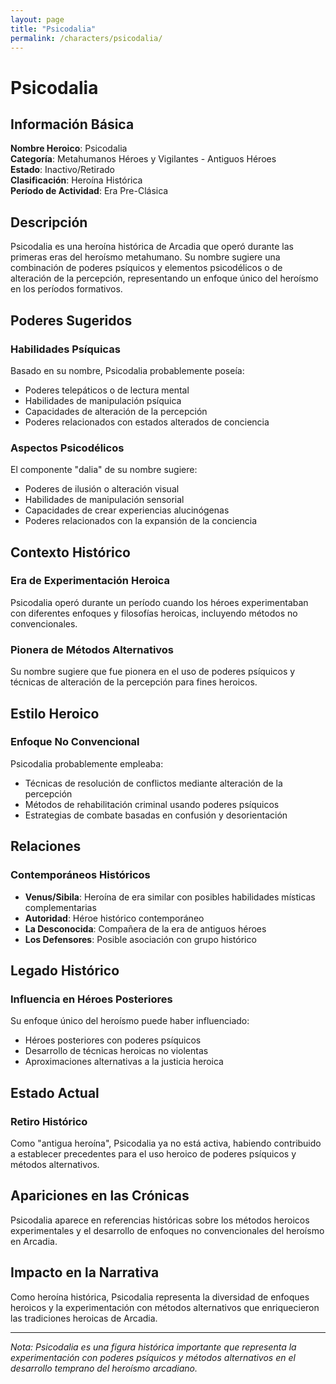 ```yaml
---
layout: page
title: "Psicodalia"
permalink: /characters/psicodalia/
---
```


# Psicodalia

## Información Básica

**Nombre Heroico**: Psicodalia  
**Categoría**: Metahumanos Héroes y Vigilantes - Antiguos Héroes  
**Estado**: Inactivo/Retirado  
**Clasificación**: Heroína Histórica  
**Período de Actividad**: Era Pre-Clásica

## Descripción

Psicodalia es una heroína histórica de Arcadia que operó durante las primeras eras del heroísmo metahumano. Su nombre sugiere una combinación de poderes psíquicos y elementos psicodélicos o de alteración de la percepción, representando un enfoque único del heroísmo en los períodos formativos.

## Poderes Sugeridos

### Habilidades Psíquicas
Basado en su nombre, Psicodalia probablemente poseía:
- Poderes telepáticos o de lectura mental
- Habilidades de manipulación psíquica
- Capacidades de alteración de la percepción
- Poderes relacionados con estados alterados de conciencia

### Aspectos Psicodélicos
El componente "dalia" de su nombre sugiere:
- Poderes de ilusión o alteración visual
- Habilidades de manipulación sensorial
- Capacidades de crear experiencias alucinógenas
- Poderes relacionados con la expansión de la conciencia

## Contexto Histórico

### Era de Experimentación Heroica
Psicodalia operó durante un período cuando los héroes experimentaban con diferentes enfoques y filosofías heroicas, incluyendo métodos no convencionales.

### Pionera de Métodos Alternativos
Su nombre sugiere que fue pionera en el uso de poderes psíquicos y técnicas de alteración de la percepción para fines heroicos.

## Estilo Heroico

### Enfoque No Convencional
Psicodalia probablemente empleaba:
- Técnicas de resolución de conflictos mediante alteración de la percepción
- Métodos de rehabilitación criminal usando poderes psíquicos
- Estrategias de combate basadas en confusión y desorientación

## Relaciones

### Contemporáneos Históricos
- **Venus/Sibila**: Heroína de era similar con posibles habilidades místicas complementarias
- **Autoridad**: Héroe histórico contemporáneo
- **La Desconocida**: Compañera de la era de antiguos héroes
- **Los Defensores**: Posible asociación con grupo histórico

## Legado Histórico

### Influencia en Héroes Posteriores
Su enfoque único del heroísmo puede haber influenciado:
- Héroes posteriores con poderes psíquicos
- Desarrollo de técnicas heroicas no violentas
- Aproximaciones alternativas a la justicia heroica

## Estado Actual

### Retiro Histórico
Como "antigua heroína", Psicodalia ya no está activa, habiendo contribuido a establecer precedentes para el uso heroico de poderes psíquicos y métodos alternativos.

## Apariciones en las Crónicas

Psicodalia aparece en referencias históricas sobre los métodos heroicos experimentales y el desarrollo de enfoques no convencionales del heroísmo en Arcadia.

## Impacto en la Narrativa

Como heroína histórica, Psicodalia representa la diversidad de enfoques heroicos y la experimentación con métodos alternativos que enriquecieron las tradiciones heroicas de Arcadia.

---

*Nota: Psicodalia es una figura histórica importante que representa la experimentación con poderes psíquicos y métodos alternativos en el desarrollo temprano del heroísmo arcadiano.*